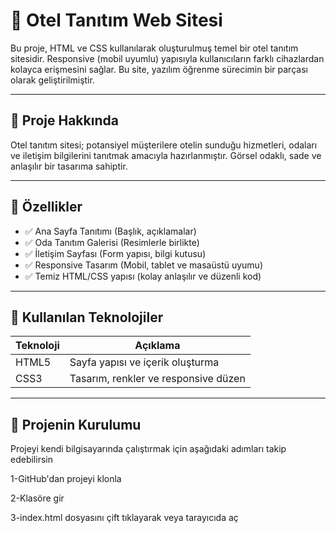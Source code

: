 # 🏨 Otel Tanıtım Web Sitesi

Bu proje, HTML ve CSS kullanılarak oluşturulmuş temel bir otel tanıtım sitesidir. Responsive (mobil uyumlu) yapısıyla kullanıcıların farklı cihazlardan kolayca erişmesini sağlar. Bu site, yazılım öğrenme sürecimin bir parçası olarak geliştirilmiştir.

---

## 📌 Proje Hakkında

Otel tanıtım sitesi; potansiyel müşterilere otelin sunduğu hizmetleri, odaları ve iletişim bilgilerini tanıtmak amacıyla hazırlanmıştır. Görsel odaklı, sade ve anlaşılır bir tasarıma sahiptir.

---

## 🚀 Özellikler

- ✅ Ana Sayfa Tanıtımı (Başlık, açıklamalar)
- ✅ Oda Tanıtım Galerisi (Resimlerle birlikte)
- ✅ İletişim Sayfası (Form yapısı, bilgi kutusu)
- ✅ Responsive Tasarım (Mobil, tablet ve masaüstü uyumu)
- ✅ Temiz HTML/CSS yapısı (kolay anlaşılır ve düzenli kod)

---

## 🧰 Kullanılan Teknolojiler

| Teknoloji | Açıklama |
|-----------|----------|
| HTML5     | Sayfa yapısı ve içerik oluşturma |
| CSS3      | Tasarım, renkler ve responsive düzen |

---

## 📂 Projenin Kurulumu

Projeyi kendi bilgisayarında çalıştırmak için aşağıdaki adımları takip edebilirsin

1-GitHub'dan projeyi klonla

2-Klasöre gir

3-index.html dosyasını çift tıklayarak veya tarayıcıda aç
